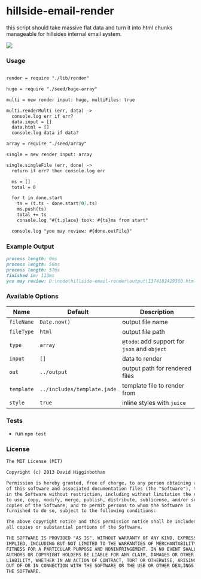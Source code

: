 # hillside-email-render
this script should take massive flat data and turn it into html chunks manageable
for hillsides internal email system.

![](https://travis-ci.org/dhigginbotham/hillside-email-render.png)

### Usage
```md

render = require "./lib/render"

huge = require "./seed/huge-array"

multi = new render input: huge, multiFiles: true

multi.renderMulti (err, data) ->
  console.log err if err?
  data.input = []
  data.html = []
  console.log data if data?

array = require "./seed/array"

single = new render input: array

single.singleFile (err, done) ->
  return if err? then console.log err

  ms = []
  total = 0

  for t in done.start
    ts = (t.ts - done.start[0].ts)
    ms.push(ts)
    total += ts
    console.log "#{t.place} took: #{ts}ms from start"

  console.log "you may review: #{done.outFile}"

```

### Example Output
```md
process length: 0ms
process length: 56ms
process length: 57ms
finished in: 113ms
you may review: D:\node\hillside-email-render\output\1374182429360.html
```

### Available Options
Name | Default | Description
--- | --- | ---
`fileName` | `Date.now()` | output file name
`fileType` | `html` | output file path
`type` | `array` | `@todo`: add support for `json` and `object`
`input` | `[]` | data to render
`out` | `../output` | output path for rendered files
`template` | `../includes/template.jade` | template file to render from
`style` | `true` | inline styles with `juice`

### Tests
- run `npm test`

### License
```md
The MIT License (MIT)

Copyright (c) 2013 David Higginbotham 

Permission is hereby granted, free of charge, to any person obtaining a copy
of this software and associated documentation files (the "Software"), to deal
in the Software without restriction, including without limitation the rights
to use, copy, modify, merge, publish, distribute, sublicense, and/or sell
copies of the Software, and to permit persons to whom the Software is
furnished to do so, subject to the following conditions:

The above copyright notice and this permission notice shall be included in
all copies or substantial portions of the Software.

THE SOFTWARE IS PROVIDED "AS IS", WITHOUT WARRANTY OF ANY KIND, EXPRESS OR
IMPLIED, INCLUDING BUT NOT LIMITED TO THE WARRANTIES OF MERCHANTABILITY,
FITNESS FOR A PARTICULAR PURPOSE AND NONINFRINGEMENT. IN NO EVENT SHALL THE
AUTHORS OR COPYRIGHT HOLDERS BE LIABLE FOR ANY CLAIM, DAMAGES OR OTHER
LIABILITY, WHETHER IN AN ACTION OF CONTRACT, TORT OR OTHERWISE, ARISING FROM,
OUT OF OR IN CONNECTION WITH THE SOFTWARE OR THE USE OR OTHER DEALINGS IN
THE SOFTWARE.
```
